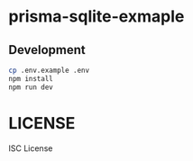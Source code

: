 # prisma-sqlite-exmaple

## Development

```sh
cp .env.example .env
npm install
npm run dev
```

# LICENSE

ISC License

